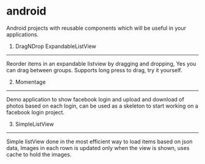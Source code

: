 android
=======

Android projects with reusable components which will be useful in your applications.

1. DragNDrop ExpandableListView
-------------------------------

Reorder items in an expandable listview by dragging and dropping, Yes you can drag between groups. Supports long press to  drag, try it yourself.

2. Momentage
------------

Demo application to show facebook login and upload and download of photos based on each login, can be used as a skeleton   to start working on a facebook login project.

3. SimpleListView
-----------------

Simple listView done in the most efficient way to load items based on json data, Images in each rown is updated only when   the view is shown, uses cache to hold the images.
